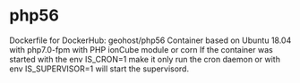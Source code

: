 # php56
Dockerfile for DockerHub: geohost/php56
Container based on Ubuntu 18.04 with php7.0-fpm with PHP ionCube module or corn
If the container was started with the env IS_CRON=1 make it only run the cron daemon
or with env IS_SUPERVISOR=1 will start the supervisord.
